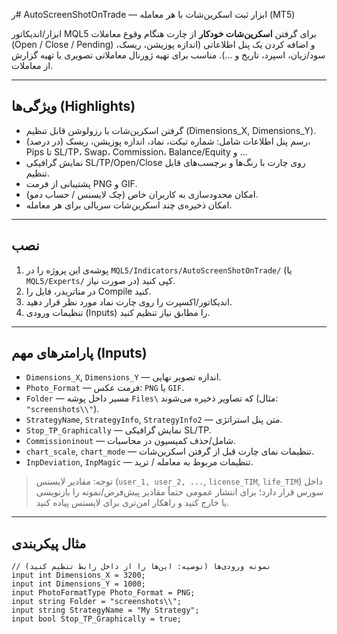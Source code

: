 ر# AutoScreenShotOnTrade — ابزار ثبت اسکرین‌شات با هر معامله (MT5)

ابزار/اندیکاتور MQL5 برای گرفتن **اسکرین‌شات خودکار** از چارت هنگام وقوع معاملات (Open / Close / Pending) و اضافه کردن یک پنل اطلاعاتی (اندازه پوزیشن، ریسک، سود/زیان، اسپرد، تاریخ و ...). مناسب برای تهیه ژورنال معاملاتی تصویری یا تهیه گزارش از معاملات.

---

## ویژگی‌ها (Highlights)
- گرفتن اسکرین‌شات با رزولوشن قابل تنظیم (Dimensions_X, Dimensions_Y).
- رسم پنل اطلاعات شامل: شماره تیکت، نماد، اندازه پوزیشن، ریسک (در درصد)، Pips تا SL/TP، Swap، Commission، Balance/Equity و ...
- نمایش گرافیکی SL/TP/Open/Close روی چارت با رنگ‌ها و برچسب‌های قابل تنظیم.
- پشتیبانی از فرمت PNG و GIF.
- امکان محدودسازی به کاربران خاص (چک لایسنس / حساب دمو).
- امکان ذخیره‌ی چند اسکرین‌شات سریالی برای هر معامله.

---

## نصب
1. پوشه‌ی این پروژه را در `MQL5/Indicators/AutoScreenShotOnTrade/` (یا `MQL5/Experts/` در صورت نیاز) کپی کنید.
2. در متاتریدر، فایل را Compile کنید.
3. اندیکاتور/اکسپرت را روی چارت نماد مورد نظر قرار دهید.
4. تنظیمات ورودی (Inputs) را مطابق نیاز تنظیم کنید.

---

## پارامترهای مهم (Inputs)
- `Dimensions_X`, `Dimensions_Y` — اندازه تصویر نهایی.
- `Photo_Format` — فرمت عکس: `PNG` یا `GIF`.
- `Folder` — مسیر داخل پوشه `Files\` که تصاویر ذخیره می‌شوند (مثال: `"screenshots\\"`).
- `StrategyName`, `StrategyInfo`, `StrategyInfo2` — متن پنل استراتژی.
- `Stop_TP_Graphically` — نمایش گرافیکی SL/TP.
- `Commissioninout` — شامل/حذف کمیسیون در محاسبات.
- `chart_scale`, `chart_mode` — تنظیمات نمای چارت قبل از گرفتن اسکرین‌شات.
- `InpDeviation`, `InpMagic` — تنظیمات مربوط به معامله / ترید.

> توجه: مقادیر لایسنس (`user_1, user_2, ...`, `license_TIM`, `life_TIM`) داخل سورس قرار دارد؛ برای انتشار عمومی حتماً مقادیر پیش‌فرض/نمونه را بازنویسی یا خارج کنید و راهکار امن‌تری برای لایسنس پیاده کنید.

---

## مثال پیکربندی
```mql5
// نمونه ورودی‌ها (توصیه: این‌ها را از داخل رابط تنظیم کنید)
input int Dimensions_X = 3200;
input int Dimensions_Y = 1000;
input PhotoFormatType Photo_Format = PNG;
input string Folder = "screenshots\\";
input string StrategyName = "My Strategy";
input bool Stop_TP_Graphically = true;
